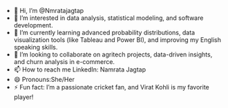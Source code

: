 - 👋 Hi, I’m @Nmratajagtap 
- 👀 I’m interested in data analysis, statistical modeling, and software development.
- 🌱 I’m currently learning advanced probability distributions, data visualization tools (like Tableau and Power BI), and improving my English speaking skills.
- 💞️ I’m looking to collaborate on agritech projects, data-driven insights, and churn analysis in e-commerce.
- 📫 How to reach me LinkedIn: Namrata Jagtap
- 😄 Pronouns:She/Her
- ⚡ Fun fact: I’m a passionate cricket fan, and Virat Kohli is my favorite player!

<!---
Nmratajagtap/Nmratajagtap is a ✨ special ✨ repository because its `README.md` (this file) appears on your GitHub profile.
You can click the Preview link to take a look at your changes.
--->
